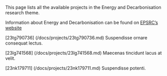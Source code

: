 This page lists all the available projects in the Energy and Decarbonisation research theme.

Information about Energy and Decarbonisation can be found on [EPSRC’s website](undefined)

[23tg790736] (/docs/projects/23tg790736.md) Suspendisse ornare consequat lectus.

[23lg741568] (/docs/projects/23lg741568.md) Maecenas tincidunt lacus at velit.

[23nk179711] (/docs/projects/23nk179711.md) Suspendisse potenti.
